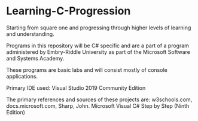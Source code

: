 # Learning-C-Progression
Starting from square one and progressing through higher levels of learning and understanding.

Programs in this repository will be C# specific and are a part of a program administered by Embry-Riddle University as part of the Microsoft Software and Systems Academy.

These programs are basic labs and will consist mostly of console applications.

Primary IDE used:
Visual Studio 2019 Community Edition

The primary references and sources of these projects are:
w3schools.com,
docs.microsoft.com,
Sharp, John. Microsoft Visual C# Step by Step (Ninth Edition) 
